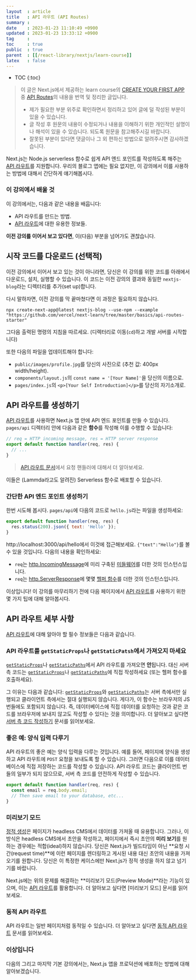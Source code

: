 ```yaml
---
layout  : article
title   : API 라우트 (API Routes)
summary : 
date    : 2023-01-23 11:10:49 +0900
updated : 2023-01-23 13:33:12 +0900
tag     : 
toc     : true
public  : true
parent  : [[/react-library/nextjs/learn-course]]
latex   : false
---
```

* TOC
{:toc}

> 이 글은 Next.js에서 제공하는 learn course의 [CREATE YOUR FIRST APP](https://nextjs.org/learn/basics/create-nextjs-app) 중 [API Routes](https://nextjs.org/learn/basics/api-routes)의 내용을 번역 및 정리한 글입니다.
>
> * 제가 필요한 부분 위주로 확인하면서 정리하고 있어 글에 덜 작성된 부분이 있을 수 있습니다.
> * 글 작성 후 원문의 내용이 수정되거나 내용을 이해하기 위한 개인적인 설명이나 해석이 있을 수 있습니다. 되도록 원문을 참고해주시길 바랍니다.
> * 잘못된 부분이 있다면 댓글이나 그 외 편하신 방법으로 알려주시면 감사하겠습니다.

Next.js는 Node.js serverless 함수로 쉽게 API 엔드 포인트를 작성하도록 해주는 [API 라우트](https://nextjs.org/docs/api-routes/introduction)를 지원합니다. 우리의 블로그 앱에는 필요 없지만, 이 강의에서 이를 사용하는 방법에 대해서 간단하게 얘기해봅시다.

### 이 강의에서 배울 것

이 강의에서는, 다음과 같은 내용을 배웁니다:

* API 라우트를 만드는 방법.
* [API 라우트](https://nextjs.org/docs/api-routes/introduction)에 대한 유용한 정보들.

**이전 강의를 이어서 보고 있다면**, 이(다음) 부분을 넘어가도 괜찮습니다.

## 시작 코드를 다운로드 (선택적)

이전 강의에서 이어서 보고 있는 것이 아니라면, 당신은 이 강의를 위한 코드를 아래에서 다운로드, 설치, 실행할 수 있습니다. 이 코드는 이전 강의의 결과와 동일한 `nextjs-blog`라는 디렉터리를 추가(set up)합니다.

다시 말하자면, 이전 강의를 막 끝마쳤다면 이 과정은 필요하지 않습니다.

```
npx create-next-app@latest nextjs-blog --use-npm --example "https://github.com/vercel/next-learn/tree/master/basics/api-routes-starter"
```

그다음 출력된 명령의 지침을 따르세요. (디렉터리로 이동(`cd`)하고 개발 서버를 시작합니다)

또한 다음의 파일을 업데이트해야 합니다:

* `public/images/profile.jpg`를 당신의 사진으로 (추천 값: 400px width/height).
* `components/layout.js`의 `const name = '[Your Name]'`을 당신의 이름으로.
* `pages/index.js`의 `<p>[Your Self Introduction]</p>`를 당신의 자기소개로.

## API 라우트를 생성하기

[API 라우트](https://nextjs.org/docs/api-routes/introduction)를 사용하면 Next.js 앱 안에 API 엔드 포인트를 만들 수 있습니다. `pages/api` 디렉터리 안에 다음과 같은 **함수**를 작성해 이를 수행할 수 있습니다:

```js
// req = HTTP incoming message, res = HTTP server response
export default function handler(req, res) {
  // ...
}
```

> [API 라우트 문서](https://nextjs.org/docs/api-routes/introduction)에서 요청 핸들러에 대해서 더 알아보세요.

이들은 (Lammda라고도 알려진) Serverless 함수로 배포할 수 있습니다.

### 간단한 API 엔드 포인트 생성하기

한번 시도해 봅시다. `pages/api`에 다음의 코드로 `hello.js`라는 파일을 생성하세요:

```js
export default function handler(req, res) {
  res.status(200).json({ text: 'Hello' });
}
```

http://localhost:3000/api/hello에서 이것에 접근해보세요. `{"text":"Hello"}`를 볼 수 있을 것입니다. 다음의 내용을 확인하세요:

* `req`는 [http.IncomingMessage](https://nodejs.org/api/http.html#http_class_http_incomingmessage)에 미리 구축된 [미들웨어](https://nextjs.org/docs/api-routes/api-middlewares)를 더한 것의 인스턴스입니다.
* `req`는 [http.ServerResponse](https://nodejs.org/api/http.html#http_class_http_serverresponse)에 몇몇 [헬퍼 함수](https://nextjs.org/docs/api-routes/response-helpers)를 더한 것의 인스턴스입니다.

이상입니다! 이 강의를 마무리하기 전에 다음 페이지에서 [API 라우트](https://nextjs.org/docs/api-routes/introduction)를 사용하기 위한 몇 가지 팁에 대해 알아봅시다.

## API 라우트 세부 사항

[API 라우트](https://nextjs.org/docs/api-routes/introduction)에 대해 알아야 할 필수 정보들은 다음과 같습니다.

### API 라우트를 `getStaticProps`나 `getStaticPatsh`에서 가져오지 마세요

[`getStaticProps`](https://nextjs.org/docs/basic-features/data-fetching#getstaticprops-static-generation)나 [`getStaticPaths`](https://nextjs.org/docs/basic-features/data-fetching#getstaticpaths-static-generation)에서 API 라우트를 가져오면 **안**됩니다. 대신 서버 측 코드는 [`getStaticProps`](https://nextjs.org/docs/basic-features/data-fetching#getstaticprops-static-generation)나 [`getStaticPaths`](https://nextjs.org/docs/basic-features/data-fetching#getstaticpaths-static-generation)에 직접 작성하세요 (또는 헬퍼 함수를 호출하세요).

그 이유는 다음과 같습니다: [`getStaticProps`](https://nextjs.org/docs/basic-features/data-fetching#getstaticprops-static-generation)와 [`getStaticPaths`](https://nextjs.org/docs/basic-features/data-fetching#getstaticpaths-static-generation)는 서버 측에서만 실행되고 클라이언트 측에서는 절대 실행되지 않습니다. 게다가, 이 함수는 브라우저의 JS 번들에도 포함되지 않습니다. 즉, 데이터베이스에 직접 데이터를 요청하는 것과 같은 코드를 브라우저에 보내지 않고도 작성할 수 있다는 것을 의미합니다. 더 알아보고 싶다면 [서버 측 코드 작성하기](https://nextjs.org/docs/basic-features/data-fetching/get-static-props#write-server-side-code-directly) 문서를 읽어보세요.

### 좋은 예: 양식 입력 다루기

API 라우트의 좋은 예는 양식 입력을 다루는 것입니다. 예를 들어, 페이지에 양식을 생성하고 API 라우트에 `POST` 요청을 보내도록 할 수 있습니다. 그러면 다음으로 이를 데이터베이스에 직접 저장하는 코드를 작성할 수 있습니다. API 라우트 코드는 클라이언트 번들의 일부가 되지 않으므로, 서버 측 코드를 안전하게 작성할 수 있습니다.

```js
export default function handler(req, res) {
  const email = req.body.email;
  // Then save email to your database, etc...
}
```

### 미리보기 모드

[정적 생성](https://nextjs.org/docs/basic-features/pages#static-generation-recommended)은 페이지가 headless CMS에서 데이터를 가져올 때 유용합니다. 그러나, 이 방식은 headless CMS에서 초안을 작성하고, 페이지에서 즉시 초안의 **미리 보기**를 원하는 경우에는 적합(ideal)하지 않습니다. 당신은 Next.js가 빌드타임이 아닌 **요청 시간(request time)**에 이런 페이지를 렌더링하고 게시된 내용 대신 초안의 내용을 가져오기를 원합니다. 당신은 이 특정한 케이스에만 Next.js가 정적 생성을 하지 않고 넘기기를 바랍니다.

Next.js에는 위의 문제를 해결하는 **미리보기 모드(Preview Mode)**라는 기능이 있으며, 이는 [API 라우트](https://nextjs.org/docs/api-routes/introduction)를 활용합니다. 더 알아보고 싶다면 [미리보기 모드] 문서를 읽어보세요.

### 동적 API 라우트

API 라우트는 일반 페이지처럼 동적일 수 있습니다. 더 알아보고 싶다면 [동적 API 라우트](https://nextjs.org/docs/api-routes/dynamic-api-routes) 문서를 읽어보세요.

### 이상입니다

다음의 그리고 마지막 기본 강의에서는, Next.js 앱을 프로덕션에 배포하는 방법에 대해 알아보겠습니다.
